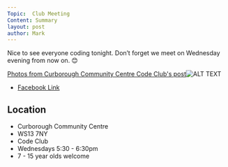 ```yaml
---
Topic:  Club Meeting
Content: Summary
layout: post
author: Mark
---
```

Nice to see everyone coding tonight. Don’t forget we meet on Wednesday evening from now on. 😊

[Photos from Curborough Community Centre Code Club's post](https://www.facebook.com/720665616418529/posts/684484416703316)![ALT TEXT](https://scontent.fbhx6-1.fna.fbcdn.net/v/t39.30808-6/326255316_567787868241539_4919635518056413853_n.jpg?stp=cp1_dst-jpg_p720x720&_nc_cat=103&ccb=1-7&_nc_sid=5614bc&_nc_ohc=rKf1ZZ3qwT4AX9qUg6G&_nc_ht=scontent.fbhx6-1.fna&edm=AKK4YLsEAAAA&oh=00_AfC0oxJnAPlVb3VeW0TXUDUnt7bMd5D0ggeTUtRq5NfwhA&oe=652AF472)

* [Facebook Link](https://www.facebook.com/720665616418529/posts/684484416703316)

## Location

* Curborough Community Centre
* WS13 7NY
* Code Club
* Wednesdays 5:30 - 6:30pm
* 7 - 15 year olds welcome

